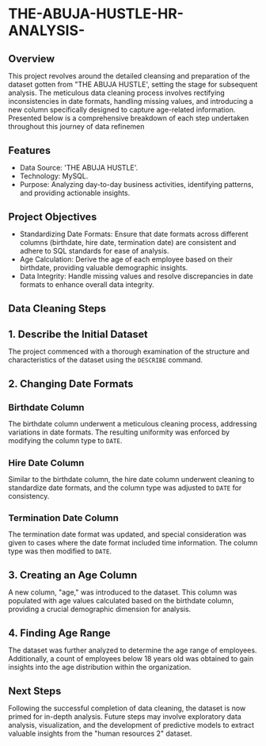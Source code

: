 # THE-ABUJA-HUSTLE-HR-ANALYSIS-


<p style="font-size: 16px;"> 
         
<h1 style="font-size: 20px;">Overview </h1>

This project revolves around the detailed cleansing and preparation of the dataset gotten from "THE ABUJA HUSTLE', setting the stage for subsequent analysis. The meticulous data cleaning process involves rectifying inconsistencies in date formats, handling missing values, and introducing a new column specifically designed to capture age-related information. Presented below is a comprehensive breakdown of each step undertaken throughout this journey of data refinemen

<h1 style="font-size: 20px;"> Features </h1>

- Data Source: 'THE ABUJA HUSTLE'.
- Technology: MySQL.
- Purpose: Analyzing day-to-day business activities, identifying patterns, and providing actionable insights.

<h1 style="font-size: 20px;">Project Objectives </h1>

- Standardizing Date Formats: Ensure that date formats across different columns (birthdate, hire date, termination date) are consistent and adhere to SQL standards for ease of analysis.
- Age Calculation: Derive the age of each employee based on their birthdate, providing valuable demographic insights.
- Data Integrity: Handle missing values and resolve discrepancies in date formats to enhance overall data integrity.

 <h1 style="font-size: 20px;">Data Cleaning Steps</h1>
 
<h1 style="font-size: 20px;">1. Describe the Initial Dataset</h1>

The project commenced with a thorough examination of the structure and characteristics of the dataset using the `DESCRIBE` command.

<h1 style="font-size: 20px;">2. Changing Date Formats </h1>

<h1 style="font-size: 18px;">Birthdate Column </h1>

The birthdate column underwent a meticulous cleaning process, addressing variations in date formats. The resulting uniformity was enforced by modifying the column type to `DATE`.

<h1 style="font-size: 18px;">Hire Date Column </h1>

Similar to the birthdate column, the hire date column underwent cleaning to standardize date formats, and the column type was adjusted to `DATE` for consistency.

<h1 style="font-size: 18px;">Termination Date Column  </h1>

The termination date format was updated, and special consideration was given to cases where the date format included time information. The column type was then modified to `DATE`.

 <h1 style="font-size: 20px;">3. Creating an Age Column </h1>

A new column, "age," was introduced to the dataset. This column was populated with age values calculated based on the birthdate column, providing a crucial demographic dimension for analysis.

<h1 style="font-size: 20px;">4. Finding Age Range  </h1>

The dataset was further analyzed to determine the age range of employees. Additionally, a count of employees below 18 years old was obtained to gain insights into the age distribution within the organization.

<h1 style="font-size: 20px;">Next Steps </h1>

Following the successful completion of data cleaning, the dataset is now primed for in-depth analysis. Future steps may involve exploratory data analysis, visualization, and the development of predictive models to extract valuable insights from the "human resources 2" dataset.
</p>
